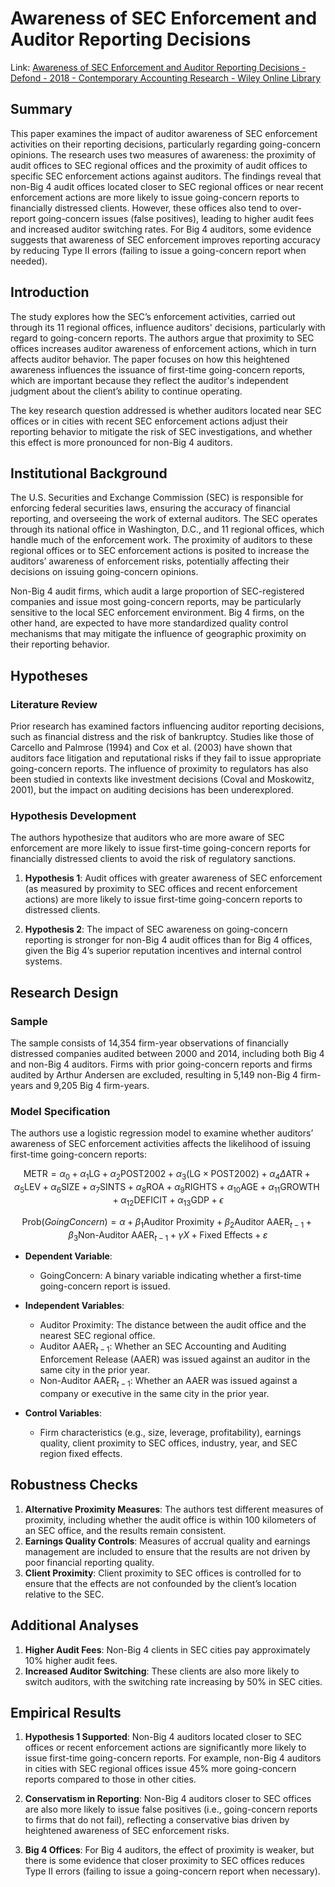 # Awareness of SEC Enforcement and Auditor Reporting Decisions

Link: [Awareness of SEC Enforcement and Auditor Reporting Decisions - Defond - 2018 - Contemporary Accounting Research - Wiley Online Library](https://onlinelibrary.wiley.com/doi/abs/10.1111/1911-3846.12352)

## Summary

This paper examines the impact of auditor awareness of SEC enforcement activities on their reporting decisions, particularly regarding going-concern opinions. The research uses two measures of awareness: the proximity of audit offices to SEC regional offices and the proximity of audit offices to specific SEC enforcement actions against auditors. The findings reveal that non-Big 4 audit offices located closer to SEC regional offices or near recent enforcement actions are more likely to issue going-concern reports to financially distressed clients. However, these offices also tend to over-report going-concern issues (false positives), leading to higher audit fees and increased auditor switching rates. For Big 4 auditors, some evidence suggests that awareness of SEC enforcement improves reporting accuracy by reducing Type II errors (failing to issue a going-concern report when needed).

## Introduction
The study explores how the SEC’s enforcement activities, carried out through its 11 regional offices, influence auditors' decisions, particularly with regard to going-concern reports. The authors argue that proximity to SEC offices increases auditor awareness of enforcement actions, which in turn affects auditor behavior. The paper focuses on how this heightened awareness influences the issuance of first-time going-concern reports, which are important because they reflect the auditor's independent judgment about the client’s ability to continue operating.

The key research question addressed is whether auditors located near SEC offices or in cities with recent SEC enforcement actions adjust their reporting behavior to mitigate the risk of SEC investigations, and whether this effect is more pronounced for non-Big 4 auditors.

## Institutional Background
The U.S. Securities and Exchange Commission (SEC) is responsible for enforcing federal securities laws, ensuring the accuracy of financial reporting, and overseeing the work of external auditors. The SEC operates through its national office in Washington, D.C., and 11 regional offices, which handle much of the enforcement work. The proximity of auditors to these regional offices or to SEC enforcement actions is posited to increase the auditors’ awareness of enforcement risks, potentially affecting their decisions on issuing going-concern opinions.

Non-Big 4 audit firms, which audit a large proportion of SEC-registered companies and issue most going-concern reports, may be particularly sensitive to the local SEC enforcement environment. Big 4 firms, on the other hand, are expected to have more standardized quality control mechanisms that may mitigate the influence of geographic proximity on their reporting behavior.

## Hypotheses

### Literature Review
Prior research has examined factors influencing auditor reporting decisions, such as financial distress and the risk of bankruptcy. Studies like those of Carcello and Palmrose (1994) and Cox et al. (2003) have shown that auditors face litigation and reputational risks if they fail to issue appropriate going-concern reports. The influence of proximity to regulators has also been studied in contexts like investment decisions (Coval and Moskowitz, 2001), but the impact on auditing decisions has been underexplored.

### Hypothesis Development
The authors hypothesize that auditors who are more aware of SEC enforcement are more likely to issue first-time going-concern reports for financially distressed clients to avoid the risk of regulatory sanctions.

1. **Hypothesis 1**: Audit offices with greater awareness of SEC enforcement (as measured by proximity to SEC offices and recent enforcement actions) are more likely to issue first-time going-concern reports to distressed clients.

2. **Hypothesis 2**: The impact of SEC awareness on going-concern reporting is stronger for non-Big 4 audit offices than for Big 4 offices, given the Big 4’s superior reputation incentives and internal control systems.

## Research Design

### Sample

The sample consists of 14,354 firm-year observations of financially distressed companies audited between 2000 and 2014, including both Big 4 and non-Big 4 auditors. Firms with prior going-concern reports and firms audited by Arthur Andersen are excluded, resulting in 5,149 non-Big 4 firm-years and 9,205 Big 4 firm-years.

### Model Specification
The authors use a logistic regression model to examine whether auditors’ awareness of SEC enforcement activities affects the likelihood of issuing first-time going-concern reports:

$$
\text{METR} = \alpha_0 + \alpha_1 \text{LG} + \alpha_2 \text{POST2002} + \alpha_3 (\text{LG} \times \text{POST2002}) + \alpha_4 \Delta \text{ATR} + \alpha_5 \text{LEV} + \alpha_6 \text{SIZE} + \alpha_7 \text{SINTS} + \alpha_8 \text{ROA} + \alpha_9 \text{RIGHTS} + \alpha_{10} \text{AGE} + \alpha_{11} \text{GROWTH} + \alpha_{12} \text{DEFICIT} + \alpha_{13} \text{GDP} + \epsilon
$$


$$
\text{Prob}(GoingConcern) = \alpha + \beta_1 \text{Auditor Proximity} + \beta_2 \text{Auditor AAER}_{t-1} + \beta_3 \text{Non-Auditor AAER}_{t-1} + \gamma X + \text{Fixed Effects} + \varepsilon
$$

- **Dependent Variable**: 
  - $\text{GoingConcern}$: A binary variable indicating whether a first-time going-concern report is issued.
  
- **Independent Variables**:
  - $\text{Auditor Proximity}$: The distance between the audit office and the nearest SEC regional office.
  - $\text{Auditor AAER}_{t-1}$: Whether an SEC Accounting and Auditing Enforcement Release (AAER) was issued against an auditor in the same city in the prior year.
  - $\text{Non-Auditor AAER}_{t-1}$: Whether an AAER was issued against a company or executive in the same city in the prior year.

- **Control Variables**: 
  - Firm characteristics (e.g., size, leverage, profitability), earnings quality, client proximity to SEC offices, industry, year, and SEC region fixed effects.

## Robustness Checks

1. **Alternative Proximity Measures**: The authors test different measures of proximity, including whether the audit office is within 100 kilometers of an SEC office, and the results remain consistent.
2. **Earnings Quality Controls**: Measures of accrual quality and earnings management are included to ensure that the results are not driven by poor financial reporting quality.
3. **Client Proximity**: Client proximity to SEC offices is controlled for to ensure that the effects are not confounded by the client’s location relative to the SEC.

## Additional Analyses

1. **Higher Audit Fees**: Non-Big 4 clients in SEC cities pay approximately 10% higher audit fees.
2. **Increased Auditor Switching**: These clients are also more likely to switch auditors, with the switching rate increasing by 50% in SEC cities.

## Empirical Results
1. **Hypothesis 1 Supported**: Non-Big 4 auditors located closer to SEC offices or recent enforcement actions are significantly more likely to issue first-time going-concern reports. For example, non-Big 4 auditors in cities with SEC regional offices issue 45% more going-concern reports compared to those in other cities.
   
2. **Conservatism in Reporting**: Non-Big 4 auditors closer to SEC offices are also more likely to issue false positives (i.e., going-concern reports to firms that do not fail), reflecting a conservative bias driven by heightened awareness of SEC enforcement risks.

3. **Big 4 Offices**: For Big 4 auditors, the effect of proximity is weaker, but there is some evidence that closer proximity to SEC offices reduces Type II errors (failing to issue a going-concern report when necessary).
